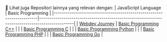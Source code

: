 📂 Lihat juga Repositori lainnya yang relevan dengan:
|  JavaScript Language                                                 | Basic Programming                                                                             |
|----------------------------------------------------------------------|-----------------------------------------------------------------------------------------------|
| [Webdev Journey](https://github.com/iiohanestj09/webdev-journey)     | [Basic Programming C++](https://github.com/iiohanestj09/basic-programming-cpp)                |
|                                                                      | [Basic Programming C](https://github.com/iiohanestj09/basic-programming-c)                    |
|                                                                      | [Basic Programming Python](https://github.com/iiohanestj09/basic-programming-python)          |
|                                                                      | [Basic Programming PHP](https://github.com/iiohanestj09/basic-programming-php)                |
|                                                                      | [Basic Programming Go](https://github.com/iiohanestj09/basic-programming-go)                  |